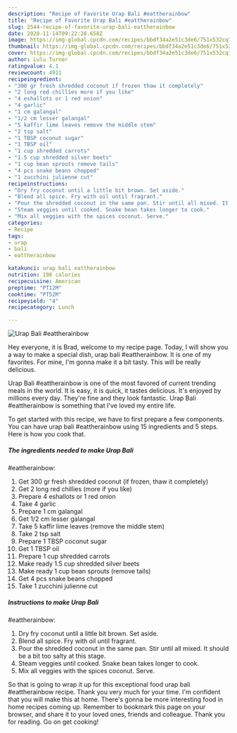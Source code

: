 ```yaml
---
description: "Recipe of Favorite Urap Bali #eattherainbow"
title: "Recipe of Favorite Urap Bali #eattherainbow"
slug: 2544-recipe-of-favorite-urap-bali-eattherainbow
date: 2020-11-14T09:22:20.658Z
image: https://img-global.cpcdn.com/recipes/bbdf34a2e51c3de6/751x532cq70/urap-bali-eattherainbow-recipe-main-photo.jpg
thumbnail: https://img-global.cpcdn.com/recipes/bbdf34a2e51c3de6/751x532cq70/urap-bali-eattherainbow-recipe-main-photo.jpg
cover: https://img-global.cpcdn.com/recipes/bbdf34a2e51c3de6/751x532cq70/urap-bali-eattherainbow-recipe-main-photo.jpg
author: Lulu Turner
ratingvalue: 4.1
reviewcount: 4911
recipeingredient:
- "300 gr fresh shredded coconut if frozen thaw it completely"
- "2 long red chillies more if you like"
- "4 eshallots or 1 red onion"
- "4 garlic"
- "1 cm galangal"
- "1/2 cm lesser galangal"
- "5 kaffir lime leaves remove the middle stem"
- "2 tsp salt"
- "1 TBSP coconut sugar"
- "1 TBSP oil"
- "1 cup shredded carrots"
- "1.5 cup shredded silver beets"
- "1 cup bean sprouts remove tails"
- "4 pcs snake beans chopped"
- "1 zucchini julienne cut"
recipeinstructions:
- "Dry fry coconut until a little bit brown. Set aside."
- "Blend all spice. Fry with oil until fragrant."
- "Pour the shredded coconut in the same pan. Stir until all mixed. It should be a bit too salty at this stage."
- "Steam veggies until cooked. Snake bean takes longer to cook."
- "Mix all veggies with the spices coconut. Serve."
categories:
- Recipe
tags:
- urap
- bali
- eattherainbow

katakunci: urap bali eattherainbow 
nutrition: 198 calories
recipecuisine: American
preptime: "PT12M"
cooktime: "PT52M"
recipeyield: "4"
recipecategory: Lunch

---
```



![Urap Bali
#eattherainbow](https://img-global.cpcdn.com/recipes/bbdf34a2e51c3de6/751x532cq70/urap-bali-eattherainbow-recipe-main-photo.jpg)

Hey everyone, it is Brad, welcome to my recipe page. Today, I will show you a way to make a special dish, urap bali
#eattherainbow. It is one of my favorites. For mine, I'm gonna make it a bit tasty. This will be really delicious.

Urap Bali
#eattherainbow is one of the most favored of current trending meals in the world. It is easy, it is quick, it tastes delicious. It's enjoyed by millions every day. They're fine and they look fantastic. Urap Bali
#eattherainbow is something that I've loved my entire life.




To get started with this recipe, we have to first prepare a few components. You can have urap bali
#eattherainbow using 15 ingredients and 5 steps. Here is how you cook that.

<!--inarticleads1-->

##### The ingredients needed to make Urap Bali
#eattherainbow:

1. Get 300 gr fresh shredded coconut (if frozen, thaw it completely)
1. Get 2 long red chillies (more if you like)
1. Prepare 4 eshallots or 1 red onion
1. Take 4 garlic
1. Prepare 1 cm galangal
1. Get 1/2 cm lesser galangal
1. Take 5 kaffir lime leaves (remove the middle stem)
1. Take 2 tsp salt
1. Prepare 1 TBSP coconut sugar
1. Get 1 TBSP oil
1. Prepare 1 cup shredded carrots
1. Make ready 1.5 cup shredded silver beets
1. Make ready 1 cup bean sprouts (remove tails)
1. Get 4 pcs snake beans chopped
1. Take 1 zucchini julienne cut




<!--inarticleads2-->

##### Instructions to make Urap Bali
#eattherainbow:

1. Dry fry coconut until a little bit brown. Set aside.
1. Blend all spice. Fry with oil until fragrant.
1. Pour the shredded coconut in the same pan. Stir until all mixed. It should be a bit too salty at this stage.
1. Steam veggies until cooked. Snake bean takes longer to cook.
1. Mix all veggies with the spices coconut. Serve.




So that is going to wrap it up for this exceptional food urap bali
#eattherainbow recipe. Thank you very much for your time. I'm confident that you will make this at home. There's gonna be more interesting food in home recipes coming up. Remember to bookmark this page on your browser, and share it to your loved ones, friends and colleague. Thank you for reading. Go on get cooking!
